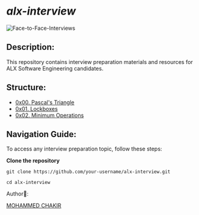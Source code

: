# *alx-interview*

![Face-to-Face-Interviews](https://github.com/mohammedchakir/alx-interview/assets/129831433/c10e9752-9ecb-4c76-a9e0-9f4777062929)


## Description:

This repository contains interview preparation materials and resources for ALX Software Engineering candidates.

## Structure:

- [0x00. Pascal's Triangle](0x00-pascal_triangle)
- [0x01. Lockboxes](0x01-lockboxes)
- [0x02. Minimum Operations](0x02-minimum_operations)

## Navigation Guide:

To access any interview preparation topic, follow these steps:

**Clone the repository**

`git clone https://github.com/your-username/alx-interview.git`

`cd alx-interview`

Author📑:

[MOHAMMED CHAKIR](https://github.com/mohammedchakir)